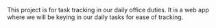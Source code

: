 This project is for task tracking in our daily office duties. 
It is a web app where we will be keying in our daily tasks for ease of tracking.
